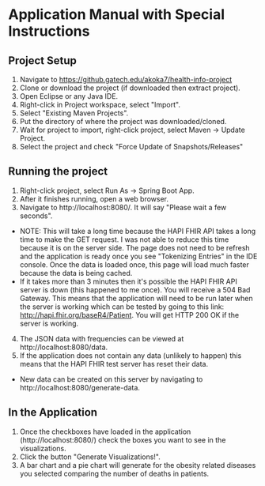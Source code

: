 # Application Manual with Special Instructions

## Project Setup

1. Navigate to https://github.gatech.edu/akoka7/health-info-project
2. Clone or download the project (if downloaded then extract project).
3. Open Eclipse or any Java IDE.
4. Right-click in Project workspace, select "Import".
5. Select "Existing Maven Projects".
6. Put the directory of where the project was downloaded/cloned.
7. Wait for project to import, right-click project, select Maven -> Update Project.
8. Select the project and check "Force Update of Snapshots/Releases"

## Running the project

1. Right-click project, select Run As -> Spring Boot App.
2. After it finishes running, open a web browser.
3. Navigate to http://localhost:8080/. It will say "Please wait a few seconds". 
- NOTE: This will take a long time because the HAPI FHIR API takes a long time to make the GET request. I was not able to reduce this time because it is on the server side. The page does not need to be refresh and the application is ready once you see "Tokenizing Entries" in the IDE console. Once the data is loaded once, this page will load much faster because the data is being cached.
- If it takes more than 3 minutes then it's possible the HAPI FHIR API server is down (this happened to me once). You will receive a 504 Bad Gateway. This means that the application will need to be run later when the server is working which can be tested by going to this link: http://hapi.fhir.org/baseR4/Patient. You will get HTTP 200 OK if the server is working.
4. The JSON data with frequencies can be viewed at http://localhost:8080/data.
5. If the application does not contain any data (unlikely to happen) this means that the HAPI FHIR test server has reset their data.
- New data can be created on this server by navigating to  http://localhost:8080/generate-data.

## In the Application

1. Once the checkboxes have loaded in the application (http://localhost:8080/) check the boxes you want to see in the visualizations.
2. Click the button "Generate Visualizations!".
3. A bar chart and a pie chart will generate for the obesity related diseases you selected comparing the number of deaths in patients.